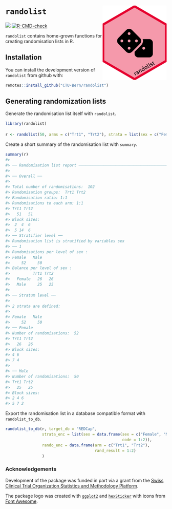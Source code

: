 
<!-- README.md is generated from README.Rmd. Please edit that file -->

# `randolist` <img src='man/figures/logo.png' align="right" width="200">

<!-- badges: start -->

[![](https://img.shields.io/badge/dev%20version-0.0.2-blue.svg)](https://github.com/CTU-Bern/randolist)
[![R-CMD-check](https://github.com/CTU-Bern/randolist/workflows/R-CMD-check/badge.svg)](https://github.com/CTU-Bern/randolist/actions)

<!-- badges: end -->

`randolist` contains home-grown functions for creating randomisation
lists in R.

## Installation

You can install the development version of `randolist` from github with:

<!-- install.packages("randolist") -->

``` r
remotes::install_github("CTU-Bern/randolist")
```

<!-- Or from CTU Bern's package universe -->
<!-- ``` r -->
<!-- install.packages("randolist", repos = c('https://ctu-bern.r-universe.dev', 'https://cloud.r-project.org')) -->
<!-- ``` -->

## Generating randomization lists

Generate the randomisation list itself with `randolist`.

``` r
library(randolist)

r <- randolist(50, arms = c("Trt1", "Trt2"), strata = list(sex = c("Female", "Male")))
```

Create a short summary of the randomisation list with `summary`.

``` r
summary(r)
#> 
#> ── Randomisation list report ───────────────────────────────────────────────────
#> 
#> ── Overall ──
#> 
#> Total number of randomisations:  102 
#> Randomisation groups:  Trt1 Trt2 
#> Randomisation ratio: 1:1 
#> Randomisations to each arm: 1:1
#> Trt1 Trt2 
#>   51   51 
#> Block sizes:
#>  2  4  6 
#>  5 14  6
#> ── Stratifier level ──
#> Randomisation list is stratified by variables sex
#> ── 1
#> Randomisations per level of sex :
#> Female   Male 
#>     52     50 
#> Balance per level of sex :        
#>          Trt1 Trt2
#>   Female   26   26
#>   Male     25   25
#> 
#> ── Stratum level ──
#> 
#> 2 strata are defined:
#> 
#> Female   Male 
#>     52     50
#> ── Female
#> Number of randomisations:  52
#> Trt1 Trt2 
#>   26   26 
#> Block sizes: 
#> 4 6 
#> 7 4
#> 
#> ── Male
#> Number of randomisations:  50
#> Trt1 Trt2 
#>   25   25 
#> Block sizes: 
#> 2 4 6 
#> 5 7 2
```

Export the randomisation list in a database compatible format with
`randolist_to_db`.

``` r
randolist_to_db(r, target_db = "REDCap",
                strata_enc = list(sex = data.frame(sex = c("Female", "Male"),
                                                   code = 1:2)),
                rando_enc = data.frame(arm = c("Trt1", "Trt2"),
                                       rand_result = 1:2)
                )
```

### Acknowledgements

Development of the package was funded in part via a grant from the
[Swiss Clinical Trial Organization Statistics and Methodology
Platform](https://www.sctoplatforms.ch/en/scto-platforms/statistics-methodology-5.html).

The package logo was created with
[`ggplot2`](https://ggplot2.tidyverse.org/) and
[`hexSticker`](https://github.com/GuangchuangYu/hexSticker) with icons
from [Font Awesome](https://fontawesome.com/).
